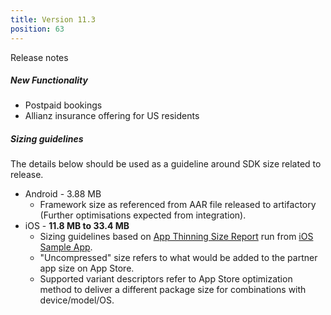```yaml
---
title: Version 11.3
position: 63
---
```

Release notes

##### New Functionality
* Postpaid bookings 
* Allianz insurance offering for US residents

##### Sizing guidelines
The details below should be used as a guideline around SDK size related to release.
* Android - 3.88 MB
    * Framework size as referenced from AAR file released to artifactory (Further optimisations expected from integration).
* iOS - **11.8 MB to 33.4 MB**
    * Sizing guidelines based on <a href="https://github.com/cartrawler/cartrawler.github.io/blob/master/ios-report.txt" target="_blank">App Thinning Size Report</a> run from <a href="https://github.com/cartrawler/cartrawler-ios-integration" target="_blank">iOS Sample App</a>.
    * "Uncompressed" size refers to what would be added to the partner app size on App Store.
    * Supported variant descriptors refer to App Store optimization method to deliver a different package size for combinations with device/model/OS.
